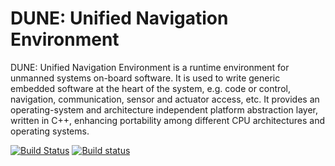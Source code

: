DUNE: Unified Navigation Environment
======================================

DUNE: Unified Navigation Environment is a runtime environment for unmanned systems on-board software. It is used to write generic embedded software at the heart of the system, e.g. code or control, navigation, communication, sensor and actuator access, etc. It provides an operating-system and architecture independent platform abstraction layer, written in C++, enhancing portability among different CPU architectures and operating systems.

[![Build Status](https://travis-ci.org/LSTS/dune.svg?branch=master)](https://travis-ci.org/LSTS/dune)
[![Build status](https://ci.appveyor.com/api/projects/status/tdcdgyf408u4y0ng?svg=true)](https://ci.appveyor.com/project/zepinto/dune) 
